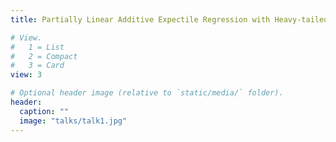 ```yaml
---
title: Partially Linear Additive Expectile Regression with Heavy-tailed Errors in High Dimension

# View.
#   1 = List
#   2 = Compact
#   3 = Card
view: 3

# Optional header image (relative to `static/media/` folder).
header:
  caption: ""
  image: "talks/talk1.jpg"
---
```

